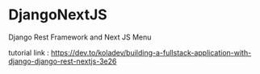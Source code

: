 # DjangoNextJS
Django Rest Framework and Next JS Menu

tutorial link :
 https://dev.to/koladev/building-a-fullstack-application-with-django-django-rest-nextjs-3e26
